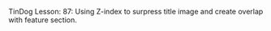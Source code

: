 TinDog Lesson: 87: Using Z-index to surpress  title image  and create overlap with feature section.
